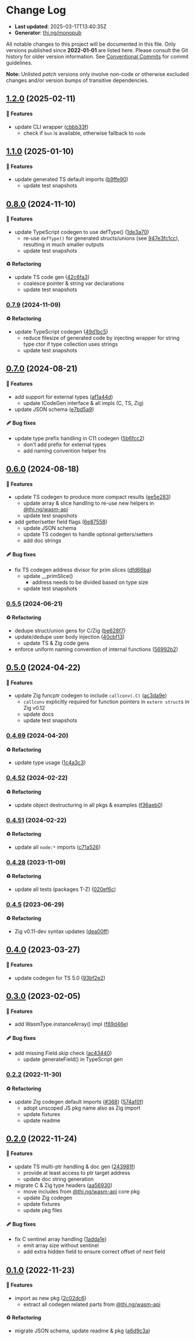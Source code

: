 # Change Log

- **Last updated**: 2025-03-17T13:40:35Z
- **Generator**: [thi.ng/monopub](https://thi.ng/monopub)

All notable changes to this project will be documented in this file.
Only versions published since **2022-01-01** are listed here.
Please consult the Git history for older version information.
See [Conventional Commits](https://conventionalcommits.org/) for commit guidelines.

**Note:** Unlisted _patch_ versions only involve non-code or otherwise excluded changes
and/or version bumps of transitive dependencies.

## [1.2.0](https://github.com/thi-ng/umbrella/tree/@thi.ng/wasm-api-bindgen@1.2.0) (2025-02-11)

#### 🚀 Features

- update CLI wrapper ([cbbb33f](https://github.com/thi-ng/umbrella/commit/cbbb33f))
  - check if `bun` is available, otherwise fallback to `node`

## [1.1.0](https://github.com/thi-ng/umbrella/tree/@thi.ng/wasm-api-bindgen@1.1.0) (2025-01-10)

#### 🚀 Features

- update generated TS default imports ([b9ffe90](https://github.com/thi-ng/umbrella/commit/b9ffe90))
  - update test snapshots

## [0.8.0](https://github.com/thi-ng/umbrella/tree/@thi.ng/wasm-api-bindgen@0.8.0) (2024-11-10)

#### 🚀 Features

- update TypeScript codegen to use defType() ([1de3a70](https://github.com/thi-ng/umbrella/commit/1de3a70))
  - re-use `defType()` for generated structs/unions (see [947e3fc1cc](https://github.com/thi-ng/umbrella/commit/947e3fc1cc)),
    resulting in much smaller outputs
  - update test snapshots

#### ♻️ Refactoring

- update TS code gen ([42c6fa3](https://github.com/thi-ng/umbrella/commit/42c6fa3))
  - coalesce pointer & string var declarations
  - update test snapshots

### [0.7.9](https://github.com/thi-ng/umbrella/tree/@thi.ng/wasm-api-bindgen@0.7.9) (2024-11-09)

#### ♻️ Refactoring

- update TypeScript codegen ([49d1bc5](https://github.com/thi-ng/umbrella/commit/49d1bc5))
  - reduce filesize of generated code by injecting wrapper for string type ctor
    if type collection uses strings
  - update test snapshots

## [0.7.0](https://github.com/thi-ng/umbrella/tree/@thi.ng/wasm-api-bindgen@0.7.0) (2024-08-21)

#### 🚀 Features

- add support for external types ([af1a44d](https://github.com/thi-ng/umbrella/commit/af1a44d))
  - update ICodeGen interface & all impls (C, TS, Zig)
- update JSON schema ([e7bd5a9](https://github.com/thi-ng/umbrella/commit/e7bd5a9))

#### 🩹 Bug fixes

- update type prefix handling in C11 codegen ([5b6fcc2](https://github.com/thi-ng/umbrella/commit/5b6fcc2))
  - don't add prefix for external types
  - add naming convention helper fns

## [0.6.0](https://github.com/thi-ng/umbrella/tree/@thi.ng/wasm-api-bindgen@0.6.0) (2024-08-18)

#### 🚀 Features

- update TS codegen to produce more compact results ([ee5e283](https://github.com/thi-ng/umbrella/commit/ee5e283))
  - update array & slice handling to re-use new helpers in [@thi.ng/wasm-api](https://github.com/thi-ng/umbrella/tree/main/packages/wasm-api)
  - update test snapshots
- add getter/setter field flags ([6e87558](https://github.com/thi-ng/umbrella/commit/6e87558))
  - update JSON schema
  - update TS codegen to handle optional getters/setters
  - add doc strings

#### 🩹 Bug fixes

- fix TS codegen address divisor for prim slices ([dfd66ba](https://github.com/thi-ng/umbrella/commit/dfd66ba))
  - update __primSlice()
    - address needs to be divided based on type size
  - update test snapshots

### [0.5.5](https://github.com/thi-ng/umbrella/tree/@thi.ng/wasm-api-bindgen@0.5.5) (2024-06-21)

#### ♻️ Refactoring

- dedupe struct/union gens for C/Zig ([be628f7](https://github.com/thi-ng/umbrella/commit/be628f7))
- update/dedupe user body injection ([40cbf13](https://github.com/thi-ng/umbrella/commit/40cbf13))
  - update TS & Zig code gens
- enforce uniform naming convention of internal functions ([56992b2](https://github.com/thi-ng/umbrella/commit/56992b2))

## [0.5.0](https://github.com/thi-ng/umbrella/tree/@thi.ng/wasm-api-bindgen@0.5.0) (2024-04-22)

#### 🚀 Features

- update Zig funcptr codegen to include `callconv(.C)` ([ac3da9e](https://github.com/thi-ng/umbrella/commit/ac3da9e))
  - `callconv` explicitly required for function pointers in `extern struct`s in Zig v0.12
  - update docs
  - update test snapshots

### [0.4.69](https://github.com/thi-ng/umbrella/tree/@thi.ng/wasm-api-bindgen@0.4.69) (2024-04-20)

#### ♻️ Refactoring

- update type usage ([1c4a3c3](https://github.com/thi-ng/umbrella/commit/1c4a3c3))

### [0.4.52](https://github.com/thi-ng/umbrella/tree/@thi.ng/wasm-api-bindgen@0.4.52) (2024-02-22)

#### ♻️ Refactoring

- update object destructuring in all pkgs & examples ([f36aeb0](https://github.com/thi-ng/umbrella/commit/f36aeb0))

### [0.4.51](https://github.com/thi-ng/umbrella/tree/@thi.ng/wasm-api-bindgen@0.4.51) (2024-02-22)

#### ♻️ Refactoring

- update all `node:*` imports ([c71a526](https://github.com/thi-ng/umbrella/commit/c71a526))

### [0.4.28](https://github.com/thi-ng/umbrella/tree/@thi.ng/wasm-api-bindgen@0.4.28) (2023-11-09)

#### ♻️ Refactoring

- update all tests (packages T-Z) ([020ef6c](https://github.com/thi-ng/umbrella/commit/020ef6c))

### [0.4.5](https://github.com/thi-ng/umbrella/tree/@thi.ng/wasm-api-bindgen@0.4.5) (2023-06-29)

#### ♻️ Refactoring

- Zig v0.11-dev syntax updates ([dea00ff](https://github.com/thi-ng/umbrella/commit/dea00ff))

## [0.4.0](https://github.com/thi-ng/umbrella/tree/@thi.ng/wasm-api-bindgen@0.4.0) (2023-03-27)

#### 🚀 Features

- update codegen for TS 5.0 ([93bf2e2](https://github.com/thi-ng/umbrella/commit/93bf2e2))

## [0.3.0](https://github.com/thi-ng/umbrella/tree/@thi.ng/wasm-api-bindgen@0.3.0) (2023-02-05)

#### 🚀 Features

- add WasmType.instanceArray() impl ([f69d46e](https://github.com/thi-ng/umbrella/commit/f69d46e))

#### 🩹 Bug fixes

- add missing Field.skip check ([ac43440](https://github.com/thi-ng/umbrella/commit/ac43440))
  - update generateField() in TypeScript gen

### [0.2.2](https://github.com/thi-ng/umbrella/tree/@thi.ng/wasm-api-bindgen@0.2.2) (2022-11-30)

#### ♻️ Refactoring

- update Zig codegen default imports ([#368](https://github.com/thi-ng/umbrella/issues/368)) ([574af0f](https://github.com/thi-ng/umbrella/commit/574af0f))
  - adopt unscoped JS pkg name also as Zig import
  - update fixtures
  - update readme

## [0.2.0](https://github.com/thi-ng/umbrella/tree/@thi.ng/wasm-api-bindgen@0.2.0) (2022-11-24)

#### 🚀 Features

- update TS multi-ptr handling & doc gen ([243981f](https://github.com/thi-ng/umbrella/commit/243981f))
  - provide at least access to ptr target address
  - update doc string generation
- migrate C & Zig type headers ([aa56930](https://github.com/thi-ng/umbrella/commit/aa56930))
  - move includes from [@thi.ng/wasm-api](https://github.com/thi-ng/umbrella/tree/main/packages/wasm-api) core pkg
  - update Zig codegen
  - update fixtures
  - update pkg files

#### 🩹 Bug fixes

- fix C sentinel array handling ([1adda1e](https://github.com/thi-ng/umbrella/commit/1adda1e))
  - emit array size without sentinel
  - add extra hidden field to ensure correct offset of next field

## [0.1.0](https://github.com/thi-ng/umbrella/tree/@thi.ng/wasm-api-bindgen@0.1.0) (2022-11-23)

#### 🚀 Features

- import as new pkg ([2c02dc6](https://github.com/thi-ng/umbrella/commit/2c02dc6))
  - extract all codegen related parts from [@thi.ng/wasm-api](https://github.com/thi-ng/umbrella/tree/main/packages/wasm-api)

#### ♻️ Refactoring

- migrate JSON schema, update readme & pkg ([a6d9c3a](https://github.com/thi-ng/umbrella/commit/a6d9c3a))
